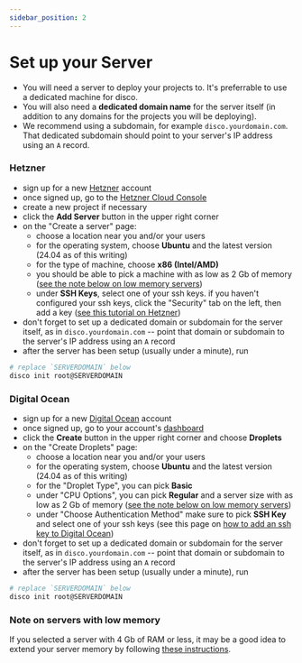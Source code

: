 ```yaml
---
sidebar_position: 2
---
```


# Set up your Server

- You will need a server to deploy your projects to. It's preferrable to use a dedicated machine for disco.
- You will also need a **dedicated domain name** for the server itself (in addition to any domains for the projects you will be deploying).
- We recommend using a subdomain, for example `disco.yourdomain.com`. That dedicated subdomain should point to your server's IP address using an `A` record.


### Hetzner

- sign up for a new [Hetzner](https://www.hetzner.com/) account
- once signed up, go to the [Hetzner Cloud Console](https://console.hetzner.cloud/)
- create a new project if necessary
- click the <b>Add Server</b> button in the upper right corner
- on the "Create a server" page:
  - choose a location near you and/or your users
  - for the operating system, choose <b>Ubuntu</b> and the latest version (24.04 as of this writing)
  - for the type of machine, choose <b>x86 (Intel/AMD)</b>
  - you should be able to pick a machine with as low as 2 Gb of memory ([see the note below on low memory servers](#note-on-servers-with-low-memory))
  - under <b>SSH Keys</b>, select one of your ssh keys. if you haven't configured your ssh keys, click the "Security" tab on the left, then add a key ([see this tutorial on Hetzner](https://community.hetzner.com/tutorials/add-ssh-key-to-your-hetzner-cloud))
- don't forget to set up a dedicated domain or subdomain for the server itself, as in `disco.yourdomain.com` -- point that domain or subdomain to the server's IP address using an `A` record
- after the server has been setup (usually under a minute), run

```bash
# replace `SERVERDOMAIN` below
disco init root@SERVERDOMAIN
```


### Digital Ocean

- sign up for a new [Digital Ocean](https://www.digitalocean.com/) account
- once signed up, go to your account's [dashboard](https://cloud.digitalocean.com/)
- click the <b>Create</b> button in the upper right corner and choose <b>Droplets</b>
- on the "Create Droplets" page:
  - choose a location near you and/or your users
  - for the operating system, choose <b>Ubuntu</b> and the latest version (24.04 as of this writing)
  - for the "Droplet Type", you can pick <b>Basic</b>
  - under "CPU Options", you can pick <b>Regular</b> and a server size with as low as 2 Gb of memory ([see the note below on low memory servers](#note-on-servers-with-low-memory))
  - under "Choose Authentication Method" make sure to pick <b>SSH Key</b> and select one of your ssh keys (see this page on [how to add an ssh key to Digital Ocean](https://docs.digitalocean.com/products/droplets/how-to/add-ssh-keys/))
- don't forget to set up a dedicated domain or subdomain for the server itself, as in `disco.yourdomain.com` -- point that domain or subdomain to the server's IP address using an `A` record
- after the server has been setup (usually under a minute), run

```bash
# replace `SERVERDOMAIN` below
disco init root@SERVERDOMAIN
```


### Note on servers with low memory

If you selected a server with 4 Gb of RAM or less, it may be a good idea to extend your server memory by following [these instructions](/misc/extending-your-server-memory).